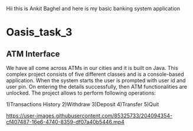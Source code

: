 Hii this is Ankit Baghel and here is my basic banking system application
# Oasis_task_3

## ATM Interface
We have all come across ATMs in our cities and it is built on Java. This complex project consists of
five different classes and is a console-based application. When the system starts the user is
prompted with user id and user pin. On entering the details successfully, then ATM functionalities
are unlocked. The project allows to perform following operations:

1)Transactions History
2)Withdraw
3)Deposit
4)Transfer
5)Quit


https://user-images.githubusercontent.com/85325733/204094354-cf407487-16e6-4740-8359-df07a40b5446.mp4

